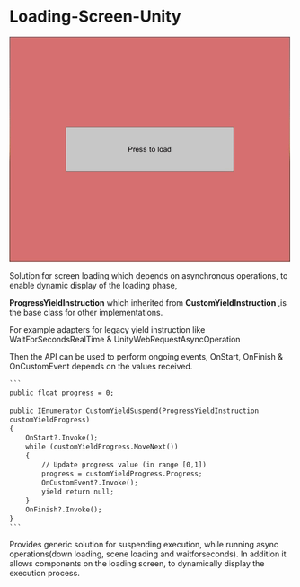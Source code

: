 # Loading-Screen-Unity

![Alt Text](demo.gif)

Solution for screen loading which depends on asynchronous operations, to enable dynamic display of the loading phase,

**ProgressYieldInstruction** which inherited from **CustomYieldInstruction** ,is the base class for other implementations.

For example adapters for legacy yield instruction like WaitForSecondsRealTime & UnityWebRequestAsyncOperation

Then the API can be used to perform ongoing events, OnStart, OnFinish & OnCustomEvent depends on the values received.

    ```
    public float progress = 0;
    
    public IEnumerator CustomYieldSuspend(ProgressYieldInstruction customYieldProgress)
    {
        OnStart?.Invoke();
        while (customYieldProgress.MoveNext())
        {
            // Update progress value (in range [0,1])
            progress = customYieldProgress.Progress;
            OnCustomEvent?.Invoke();
            yield return null;
        }
        OnFinish?.Invoke();
    }
    ```
    
Provides generic solution for suspending execution, while running async operations(down loading, scene loading and waitforseconds).
In addition it allows components on the loading screen, to dynamically display the execution process.
